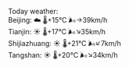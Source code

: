 Today weather:  
Beijing: ☁️   🌡️+15°C 🌬️→39km/h  
Tianjin: ☀️   🌡️+17°C 🌬️↘35km/h  
Shijiazhuang: ☀️   🌡️+21°C 🌬️↙7km/h  
Tangshan: ☀️   🌡️+20°C 🌬️↘34km/h  
